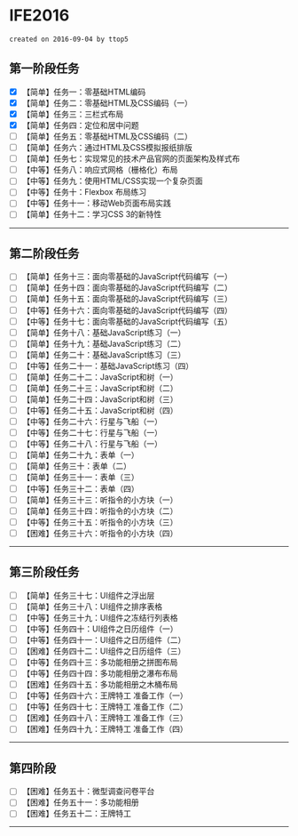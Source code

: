 # IFE2016

`created on 2016-09-04 by ttop5`

## 第一阶段任务

- [x] 【简单】任务一：零基础HTML编码
- [x] 【简单】任务二：零基础HTML及CSS编码（一）
- [x] 【简单】任务三：三栏式布局
- [x] 【简单】任务四：定位和居中问题
- [ ] 【简单】任务五：零基础HTML及CSS编码（二）
- [ ] 【简单】任务六：通过HTML及CSS模拟报纸排版
- [ ] 【简单】任务七：实现常见的技术产品官网的页面架构及样式布
- [ ] 【中等】任务八：响应式网格（栅格化）布局
- [ ] 【中等】任务九：使用HTML/CSS实现一个复杂页面
- [ ] 【中等】任务十：Flexbox 布局练习
- [ ] 【中等】任务十一：移动Web页面布局实践
- [ ] 【简单】任务十二：学习CSS 3的新特性

---

## 第二阶段任务

- [ ] 【简单】任务十三：面向零基础的JavaScript代码编写（一）
- [ ] 【简单】任务十四：面向零基础的JavaScript代码编写（二）
- [ ] 【简单】任务十五：面向零基础的JavaScript代码编写（三）
- [ ] 【中等】任务十六：面向零基础的JavaScript代码编写（四）
- [ ] 【中等】任务十七：面向零基础的JavaScript代码编写（五）
- [ ] 【简单】任务十八：基础JavaScript练习（一）
- [ ] 【简单】任务十九：基础JavaScript练习（二）
- [ ] 【简单】任务二十：基础JavaScript练习（三）
- [ ] 【中等】任务二十一：基础JavaScript练习（四）
- [ ] 【简单】任务二十二：JavaScript和树（一）
- [ ] 【简单】任务二十三：JavaScript和树（二）
- [ ] 【简单】任务二十四：JavaScript和树（三）
- [ ] 【中等】任务二十五：JavaScript和树（四）
- [ ] 【中等】任务二十六：行星与飞船（一）
- [ ] 【中等】任务二十七：行星与飞船（一）
- [ ] 【中等】任务二十八：行星与飞船（一）
- [ ] 【简单】任务二十九：表单（一）
- [ ] 【简单】任务三十：表单（二）
- [ ] 【简单】任务三十一：表单（三）
- [ ] 【中等】任务三十二：表单（四）
- [ ] 【简单】任务三十三：听指令的小方块（一）
- [ ] 【简单】任务三十四：听指令的小方块（二）
- [ ] 【中等】任务三十五：听指令的小方块（三）
- [ ] 【困难】任务三十六：听指令的小方块（四）

---

## 第三阶段任务

- [ ] 【简单】任务三十七：UI组件之浮出层
- [ ] 【简单】任务三十八：UI组件之排序表格
- [ ] 【中等】任务三十九：UI组件之冻结行列表格
- [ ] 【中等】任务四十：UI组件之日历组件（一）
- [ ] 【中等】任务四十一：UI组件之日历组件（二）
- [ ] 【困难】任务四十二：UI组件之日历组件（三）
- [ ] 【中等】任务四十三：多功能相册之拼图布局
- [ ] 【中等】任务四十四：多功能相册之瀑布布局
- [ ] 【困难】任务四十五：多功能相册之木桶布局
- [ ] 【中等】任务四十六：王牌特工 准备工作（一）
- [ ] 【中等】任务四十七：王牌特工 准备工作（二）
- [ ] 【困难】任务四十八：王牌特工 准备工作（三）
- [ ] 【困难】任务四十九：王牌特工 准备工作（四）

---

## 第四阶段

- [ ] 【困难】任务五十：微型调查问卷平台
- [ ] 【困难】任务五十一：多功能相册
- [ ] 【困难】任务五十二：王牌特工

---
